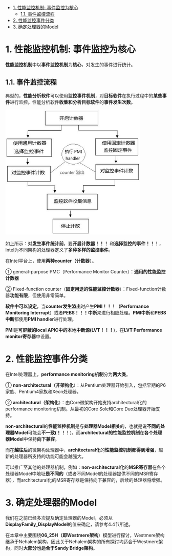 
<!-- @import "[TOC]" {cmd="toc" depthFrom=1 depthTo=6 orderedList=false} -->

<!-- code_chunk_output -->

- [1. 性能监控机制: 事件监控为核心](#1-性能监控机制-事件监控为核心)
  - [1.1. 事件监控流程](#11-事件监控流程)
- [2. 性能监控事件分类](#2-性能监控事件分类)
- [3. 确定处理器的Model](#3-确定处理器的model)

<!-- /code_chunk_output -->

# 1. 性能监控机制: 事件监控为核心

**性能监控机制**中以**事件监控机制**为**核心**，对发生的事件进行统计。

## 1.1. 事件监控流程

典型的，**性能分析软件**可以使用**监控事件机制**，对**目标软件**在执行过程中的**某些事件**进行监控。性能分析软件**收集和分析目标软件**的**事件发生次数**。

![config](./images/1.jpg)

如上所示：对**发生事件统计前**，要**开启计数器！！！** 和**选择监控的事件！！！**，Intel为不同架构的处理器定义了**多种多样的监控事件**。

在Intel平台上，使用**两种counter（计数器**）。

① general\-purpose PMC（Performance Monitor Counter）：**通用的性能监控计数器**

② Fixed\-function counter（**固定用途的性能监控计数器**）：Fixed\-function计数器**功能有限**，但使用非常简单。

**软件中可以设定**，当**counter发生溢出**时产生**PMI！！！（Performance Monitoring Interrupt**）或者**PEBS！！！中断**来进行相应处理。**PMI中断**和**PEBS中断**都使用**PMI handler**进行处理。

**PMI**是**可屏蔽的local APIC中的本地中断源(LVT！！！**)，在**LVT Performance monitor寄存器**中设置。

# 2. 性能监控事件分类

在Intel处理器上，**performance monitoring机制**分为**两大类**。

① **non\-architectural（非架构化**）：从Pentium处理器开始引入，包括早期的P6家族、Pentium4家族和Xeon处理器。

② **architectural（架构化**）：由Core微架构开始支持architectural化的performance monitoring机制。从最初的Core Sole和Core Duo处理器开始支持。

**non\-architectural**的**性能监控机制**是**与处理器Model相关**的，也就是说**不同的处理器Model**可能会**不一致(！！！**)。而**architectural的性能监控机制**在**各个处理器Model**中保持**向下兼容**。

而在**越往后**的微架构处理器中，**architectural化**的**性能监控机制都得到增强**，越新的处理器所支持的功能可能会越强大。

可以推广至其他的处理器机制，例如：**non\-architectural化**的**MSR寄存器**在各个处理器Model中地址**是不同的**（或者不同Model的处理器提供不同的MSR寄存器），而architectural化的MSR寄存器是保持向下兼容的，后续的处理器将增强。

# 3. 确定处理器的Model

我们在之前已经多次提及确定处理器的Model，必须从**DisplayFamily\_DisplayModel**的值来确定，请参考4.4节所述。

在本章中主要围绕**06\_25H（即Westmere架构**）模型进行探讨，Westmere架构继承于Nehalem架构，因此关于Nehalem架构的所有探讨均适合于Westmere架构，同时**大部分也适合于Sandy Bridge架构**。